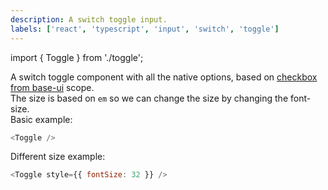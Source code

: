 ```yaml
---
description: A switch toggle input.
labels: ['react', 'typescript', 'input', 'switch', 'toggle']
---
```


import { Toggle } from './toggle';

A switch toggle component with all the native options, based on [checkbox from base-ui](https://bit.dev/teambit/base-ui/input/checkbox/label) scope.  
The size is based on `em` so we can change the size by changing the font-size.   
Basic example:

```js live
<Toggle />
```

Different size example:

```js live
<Toggle style={{ fontSize: 32 }} />
```